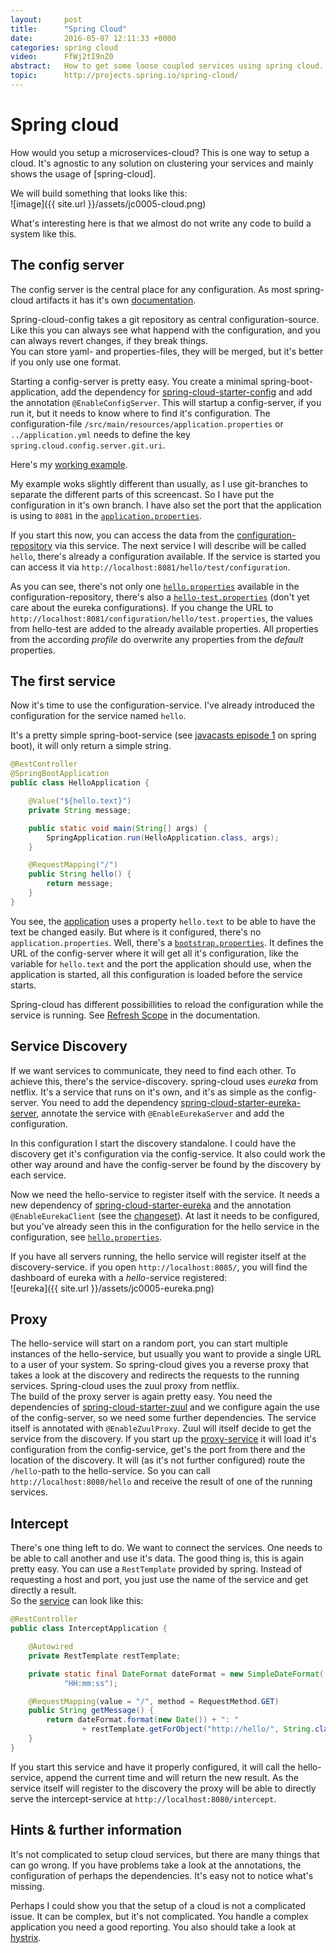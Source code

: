 ```yaml
---
layout:     post
title:      "Spring Cloud"
date:       2016-05-07 12:11:33 +0000
categories: spring cloud
video:      FfWj2tI9nZ0
abstract:   How to get some loose coupled services using spring cloud.
topic:      http://projects.spring.io/spring-cloud/
---
```

# Spring cloud

How would you setup a microservices-cloud? This is one way to setup a
cloud. It's agnostic to any solution on clustering your services and
mainly shows the usage of [spring-cloud].

We will build something that looks like this:  
![image]({{ site.url }}/assets/jc0005-cloud.png)

What's interesting here is that we almost do not write any code to build
a system like this.

## The config server

The config server is the central place for any configuration. As most
spring-cloud artifacts it has it's own
[documentation](http://cloud.spring.io/spring-cloud-config/).

Spring-cloud-config takes a git repository as central
configuration-source. Like this you can always see what happend with the
configuration, and you can always revert changes, if they break things.  
You can store yaml- and properties-files, they will be merged, but it's
better if you only use one format.

Starting a config-server is pretty easy. You create a minimal
spring-boot-application, add the dependency for
[spring-cloud-starter-config](http://mvnrepository.com/artifact/org.springframework.cloud/spring-cloud-starter-config)
and add the annotation `@EnableConfigServer`. This will startup a
config-server, if you run it, but it needs to know where to find it's
configuration. The configuration-file
`/src/main/resources/application.properties` or `../application.yml`
needs to define the key `spring.cloud.config.server.git.uri`.

Here's my
[working example](https://github.com/javacasts/jc0005-spring-cloud/tree/config).

My example woks slightly different than usually, as I use git-branches
to separate the different parts of this screencast. So I have put the
configuration in it's own branch. I have also set the port that the
application is using to `8081` in the
[`application.properties`](https://github.com/javacasts/jc0005-spring-cloud/blob/config/src/main/resources/application.properties).

If you start this now, you can access the data from the
[configuration-repository](https://github.com/javacasts/jc0005-spring-cloud/tree/configuration)
via this service. The next service I will describe will be called
`hello`, there's already a configuration available. If the service is
started you can access it via `http://localhost:8081/hello/test/configuration`.

As you can see, there's not only one
[`hello.properties`](https://github.com/javacasts/jc0005-spring-cloud/blob/configuration/hello.properties)
available in the configuration-repository, there's also a
[`hello-test.properties`](https://github.com/javacasts/jc0005-spring-cloud/blob/configuration/hello-test.properties)
(don't yet care about the eureka configurations). If you change the URL
to `http://localhost:8081/configuration/hello/test.properties`, the
values from hello-test are added to the already available properties.
All properties from the according *profile* do overwrite any properties
from the *default* properties.

## The first service

Now it's time to use the configuration-service. I've already introduced
the configuration for the service named `hello`.

It's a pretty simple spring-boot-service (see
[javacasts episode 1](http://javacasts.net/video/iZyx3rbTDRQ) on spring
boot), it will only return a simple string.

```java
@RestController
@SpringBootApplication
public class HelloApplication {

    @Value("${hello.text}")
    private String message;

    public static void main(String[] args) {
        SpringApplication.run(HelloApplication.class, args);
    }

    @RequestMapping("/")
    public String hello() {
        return message;
    }
}
```

You see, the
[application](https://github.com/javacasts/jc0005-spring-cloud/tree/hello)
uses a property `hello.text` to be able to have the text be changed easily. But
where is it configured, there's no `application.properties`. Well, there's a
[`bootstrap.properties`](https://github.com/javacasts/jc0005-spring-cloud/blob/hello/src/main/resources/bootstrap.properties).
It defines the URL of the config-server where it will get all it's
configuration, like the variable for `hello.text` and the port the
application should use, when the application is started, all this
configuration is loaded before the service starts.

Spring-cloud has different possibillities to reload the configuration
while the service is running. See
[Refresh Scope](http://cloud.spring.io/spring-cloud-static/docs/1.0.x/spring-cloud.html#_refresh_scope)
in the documentation.

## Service Discovery

If we want services to communicate, they need to find each other. To
achieve this, there's the service-discovery. spring-cloud uses *eureka*
from netflix. It's a service that runs on it's own, and it's as simple
as the config-server. You need to add the dependency
[spring-cloud-starter-eureka-server](http://mvnrepository.com/artifact/org.springframework.cloud/spring-cloud-starter-eureka-server),
annotate the service with `@EnableEurekaServer` and add the
configuration.

In this configuration I start the discovery standalone. I could have
the discovery get it's configuration via the config-service. It also
could work the other way around and have the config-server be found by
the discovery by each service.

Now we need the hello-service to register itself with the service. It
needs a new dependency of
[spring-cloud-starter-eureka](http://mvnrepository.com/artifact/org.springframework.cloud/spring-cloud-starter-eureka)
and the annotation `@EnableEurekaClient` (see the
[changeset](https://github.com/javacasts/jc0005-spring-cloud/commit/54eb3e019ba2acd0542f391e80e91987ef92afb5)).
At last it needs to be configured, but you've already seen this in the
configuration for the hello service in the configuration, see
[`hello.properties`](https://github.com/javacasts/jc0005-spring-cloud/blob/configuration/hello.properties).

If you have all servers running, the hello service will register itself
at the discovery-service. if you open `http://localhost:8085/`, you will
find the dashboard of eureka with a *hello*-service registered:  
![eureka]({{ site.url }}/assets/jc0005-eureka.png)

## Proxy

The hello-service will start on a random port, you can start multiple instances
of the hello-service, but usually you want to provide a single URL to a user of
your system. So spring-cloud gives you a reverse proxy that takes a look at the
discovery and redirects the requests to the running services. Spring-cloud uses
the zuul proxy from netflix.  
The build of the proxy server is again pretty easy. You need the dependencies of
[spring-cloud-starter-zuul](http://mvnrepository.com/artifact/org.springframework.cloud/spring-cloud-starter-zuul)
and we configure again the use of the config-server, so we need some further
dependencies. The service itself is annotated with `@EnableZuulProxy`. Zuul
will itself decide to get the service from the discovery. If you start up the
[proxy-service](https://github.com/javacasts/jc0005-spring-cloud/tree/proxy) it
will load it's configuration from the config-service, get's the port from there
and the location of the discovery. It will (as it's not further configured)
route the `/hello`-path to the hello-service. So you can call
`http://localhost:8080/hello` and receive the result of one of the running
services.

## Intercept

There's one thing left to do. We want to connect the services. One needs to be
able to call another and use it's data. The good thing is, this is again pretty
easy. You can use a `RestTemplate` provided by spring. Instead of requesting a
host and port, you just use the name of the service and get directly a
result.  
So the
[service](https://github.com/javacasts/jc0005-spring-cloud/tree/intercept) can
look like this:

```java
@RestController
public class InterceptApplication {

    @Autowired
    private RestTemplate restTemplate;

    private static final DateFormat dateFormat = new SimpleDateFormat(
            "HH:mm:ss");

    @RequestMapping(value = "/", method = RequestMethod.GET)
    public String getMessage() {
        return dateFormat.format(new Date()) + ": "
                + restTemplate.getForObject("http://hello/", String.class);
    }
}
```

If you start this service and have it properly configured, it will call the
hello-service, append the current time and will return the new result. As the
service itself will register to the discovery the proxy will be able to
directly serve the intercept-service at `http://localhost:8080/intercept`.

## Hints & further information

It's not complicated to setup cloud services, but there are many things that
can go wrong. If you have problems take a look at the annotations, the
configuration of perhaps the dependencies. It's easy not to notice what's
missing.

Perhaps I could show you that the setup of a cloud is not a complicated issue.
It can be complex, but it's not complicated. You handle a complex application
you need a good reporting. You also should take a look at
[hystrix](http://projects.spring.io/spring-cloud/spring-cloud.html#_circuit_breaker_hystrix_dashboard).

